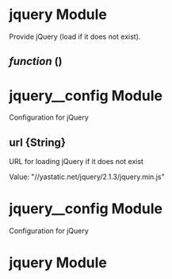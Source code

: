 # jquery Module

Provide jQuery (load if it does not exist).

## *function* ()

# jquery__config Module

Configuration for jQuery

## url {String}

URL for loading jQuery if it does not exist

Value: "//yastatic.net/jquery/2.1.3/jquery.min.js"

# jquery__config Module

Configuration for jQuery

# jquery Module

